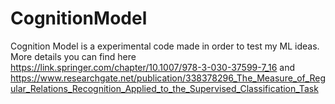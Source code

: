 # CognitionModel
Cognition Model is a experimental code made in order to test my ML ideas. 
More details you can find here https://link.springer.com/chapter/10.1007/978-3-030-37599-7_16 and https://www.researchgate.net/publication/338378296_The_Measure_of_Regular_Relations_Recognition_Applied_to_the_Supervised_Classification_Task
